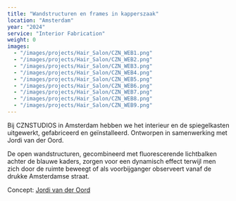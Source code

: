 ```yaml
---
title: "Wandstructuren en frames in kapperszaak"
location: "Amsterdam"
year: "2024"
service: "Interior Fabrication"
weight: 0
images:
  - "/images/projects/Hair_Salon/CZN_WEB1.png"
  - "/images/projects/Hair_Salon/CZN_WEB2.png"
  - "/images/projects/Hair_Salon/CZN_WEB3.png"
  - "/images/projects/Hair_Salon/CZN_WEB4.png"
  - "/images/projects/Hair_Salon/CZN_WEB5.png"
  - "/images/projects/Hair_Salon/CZN_WEB6.png"
  - "/images/projects/Hair_Salon/CZN_WEB7.png"
  - "/images/projects/Hair_Salon/CZN_WEB8.png"
  - "/images/projects/Hair_Salon/CZN_WEB9.png"
---
```


Bij CZNSTUDIOS in Amsterdam hebben we het interieur en de spiegelkasten uitgewerkt, gefabriceerd en geïnstalleerd. Ontworpen in samenwerking met Jordi van der Oord.

De open wandstructuren, gecombineerd met fluorescerende lichtbalken achter de blauwe kaders, zorgen voor een dynamisch effect terwijl men zich door de ruimte beweegt of als voorbijganger observeert vanaf de drukke Amsterdamse straat.

Concept: [Jordi van der Oord](https://www.instagram.com/jordivanderoord/)
